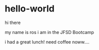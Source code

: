 # hello-world
hi there

my name is ros
i am in the JFSD Bootcamp 

i had a great lunch! need coffee noww....
